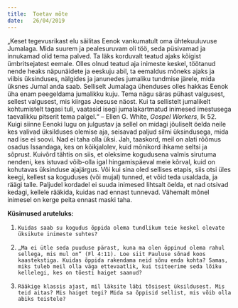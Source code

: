```yaml
---
title:  Toetav mõte
date:   26/04/2019
---
```


„Keset tegevusrikast elu säilitas Eenok vankumatult oma ühtekuuluvuse Jumalaga. Mida suurem ja pealesuruvam oli töö, seda püsivamad ja innukamad olid tema palved. Ta läks korduvalt teatud ajaks kõigist ümbritsejatest eemale. Olles olnud teatud aja inimeste keskel, töötanud nende heaks näpunäidete ja eeskuju abil, ta eemaldus mõneks ajaks ja viibis üksinduses, nälgides ja janunedes jumaliku tundmise järele, mida üksnes Jumal anda saab. Selliselt Jumalaga ühenduses olles hakkas Eenok üha enam peegeldama jumalikku kuju. Tema nägu säras pühast valgusest, sellest valgusest, mis kiirgas Jeesuse näost. Kui ta sellistelt jumalikelt kohtumistelt tagasi tuli, vaatasid isegi jumalakartmatud inimesed imestusega taevalikku pitserit tema palgel.“ – Ellen G. White, _Gospel Workers_, lk 52. Kuigi siinne Eenoki lugu on julgustav ja sellel on midagi jõuliselt öelda neile kes valivad üksilduses olemise aja, seisavad paljud silmi üksindusega, mida nad ise ei soovi. Nad ei taha olla üksi. Jah, taaskord, meil on alati rõõmus osadus Issandaga, kes on kõikjalolev, kuid mõnikord ihkame seltsi ja sõprust. Kuivõrd tähtis on siis, et oleksime kogudusena valmis sirutuma nendeni, kes istuvad võib-olla igal hingamispäeval meie kõrval, kuid on kohutavas üksinduse ajajärgus. Või kui sina oled sellises etapis, siis otsi üles keegi, kellest sa koguduses (või mujal) tunned, et võid teda usaldada, ja räägi talle. Paljudel kordadel ei suuda inimesed lihtsalt öelda, et nad otsivad kedagi, kellele rääkida, kuidas nad ennast tunnevad. Vähemalt mõnel inimesel on kerge peita ennast maski taha.

**Küsimused aruteluks:**

1. `Kuidas saab su kogudus õppida olema tundlikum teie keskel olevate üksikute inimeste suhtes?`

2. `„Ma ei ütle seda puuduse pärast, kuna ma olen õppinud olema rahul sellega, mis mul on“ (Fl 4:11). Loe siit Pauluse sõnad koos kaastekstiga. Kuidas õppida rakendama neid sõnu enda kohta? Samas, miks tuleb meil olla väga ettevaatlik, kui tsiteerime seda lõiku kellelegi, kes on tõesti haiget saanud?`

3. `Rääkige klassis ajast, mil läksite läbi tõsisest üksildusest. Mis teid aitas? Mis haiget tegi? Mida sa õppisid sellist, mis võib olla abiks teistele?`
